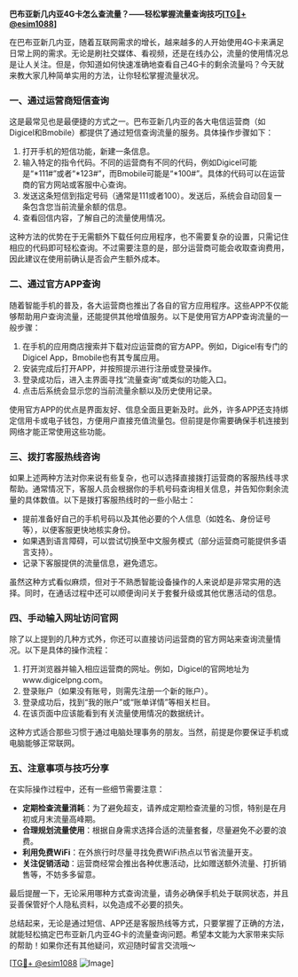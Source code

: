 **巴布亚新几内亚4G卡怎么查流量？——轻松掌握流量查询技巧[[TG💪+ @esim1088](https://t.me/s/esim1088)]**

在巴布亚新几内亚，随着互联网需求的增长，越来越多的人开始使用4G卡来满足日常上网的需求。无论是刷社交媒体、看视频，还是在线办公，流量的使用情况总是让人关注。但是，你知道如何快速准确地查看自己4G卡的剩余流量吗？今天就来教大家几种简单实用的方法，让你轻松掌握流量状况。

### **一、通过运营商短信查询**

这是最常见也是最便捷的方式之一。巴布亚新几内亚的各大电信运营商（如Digicel和Bmobile）都提供了通过短信查询流量的服务。具体操作步骤如下：

1. 打开手机的短信功能，新建一条信息。
2. 输入特定的指令代码。不同的运营商有不同的代码，例如Digicel可能是“*111#”或者“*123#”，而Bmobile可能是“*100#”。具体的代码可以在运营商的官方网站或客服中心查询。
3. 发送这条短信到指定号码（通常是111或者100）。发送后，系统会自动回复一条包含您当前流量余额的信息。
4. 查看回信内容，了解自己的流量使用情况。

这种方法的优势在于无需额外下载任何应用程序，也不需要复杂的设置，只需记住相应的代码即可轻松查询。不过需要注意的是，部分运营商可能会收取查询费用，因此建议在使用前确认是否会产生额外成本。

### **二、通过官方APP查询**

随着智能手机的普及，各大运营商也推出了各自的官方应用程序。这些APP不仅能够帮助用户查询流量，还能提供其他增值服务。以下是使用官方APP查询流量的一般步骤：

1. 在手机的应用商店搜索并下载对应运营商的官方APP。例如，Digicel有专门的Digicel App，Bmobile也有其专属应用。
2. 安装完成后打开APP，并按照提示进行注册或登录操作。
3. 登录成功后，进入主界面寻找“流量查询”或类似的功能入口。
4. 点击后系统会显示您的当前流量余额以及历史使用记录。

使用官方APP的优点是界面友好、信息全面且更新及时。此外，许多APP还支持绑定信用卡或电子钱包，方便用户直接充值流量包。但前提是你需要确保手机连接到网络才能正常使用这些功能。

### **三、拨打客服热线咨询**

如果上述两种方法对你来说有些复杂，也可以选择直接拨打运营商的客服热线寻求帮助。通常情况下，客服人员会根据你的手机号码查询相关信息，并告知你剩余流量的具体数值。以下是拨打客服热线时的一些小贴士：

- 提前准备好自己的手机号码以及其他必要的个人信息（如姓名、身份证号等），以便客服更快地核实身份。
- 如果遇到语言障碍，可以尝试切换至中文服务模式（部分运营商可能提供多语言支持）。
- 记录下客服提供的流量信息，避免遗忘。

虽然这种方式看似麻烦，但对于不熟悉智能设备操作的人来说却是非常实用的选择。同时，在通话过程中还可以顺便询问关于套餐升级或其他优惠活动的信息。

### **四、手动输入网址访问官网**

除了以上提到的几种方式外，你还可以直接访问运营商的官方网站来查询流量情况。以下是具体的操作流程：

1. 打开浏览器并输入相应运营商的网址。例如，Digicel的官网地址为www.digicelpng.com。
2. 登录账户（如果没有账号，则需先注册一个新的账户）。
3. 登录成功后，找到“我的账户”或“账单详情”等相关栏目。
4. 在该页面中应该能看到有关流量使用情况的数据统计。

这种方式适合那些习惯于通过电脑处理事务的朋友。当然，前提是你要保证手机或电脑能够正常联网。

### **五、注意事项与技巧分享**

在实际操作过程中，还有一些细节需要注意：

- **定期检查流量消耗**：为了避免超支，请养成定期检查流量的习惯，特别是在月初或月末流量高峰期。
- **合理规划流量使用**：根据自身需求选择合适的流量套餐，尽量避免不必要的浪费。
- **利用免费WiFi**：在外旅行时尽量寻找免费WiFi热点以节省流量开支。
- **关注促销活动**：运营商经常会推出各种优惠活动，比如赠送额外流量、打折销售等，不妨多多留意。

最后提醒一下，无论采用哪种方式查询流量，请务必确保手机处于联网状态，并且妥善保管好个人隐私资料，以免造成不必要的损失。

总结起来，无论是通过短信、APP还是客服热线等方式，只要掌握了正确的方法，就能轻松搞定巴布亚新几内亚4G卡的流量查询问题。希望本文能为大家带来实际的帮助！如果你还有其他疑问，欢迎随时留言交流哦～

[[TG💪+ @esim1088](https://t.me/s/esim1088) ![Image](https://i.postimg.cc/4NQfJmqS/Snipaste-2025-05-13-00-14-12.png)]